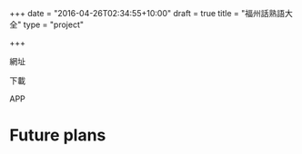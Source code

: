 +++
date = "2016-04-26T02:34:55+10:00"
draft = true
title = "福州話熟語大全"
type = "project"

+++

網址

下載

APP

# Future plans
